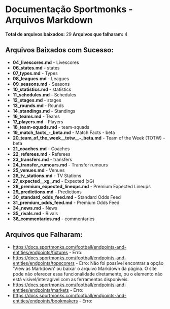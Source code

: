 # Documentação Sportmonks - Arquivos Markdown

**Total de arquivos baixados:** 29
**Arquivos que falharam:** 4

## Arquivos Baixados com Sucesso:

- **04_livescores.md** - Livescores
- **06_states.md** - states
- **07_types.md** - Types
- **08_leagues.md** - Leagues
- **09_seasons.md** - Seasons
- **10_statistics.md** - statistics
- **11_schedules.md** - Schedules
- **12_stages.md** - stages
- **13_rounds.md** - Rounds
- **14_standings.md** - Standings
- **16_teams.md** - Teams
- **17_players.md** - Players
- **18_team-squads.md** - team-squads
- **19_match_facts_-_beta.md** - Match Facts - beta
- **20_team_of_the_week__totw__-_beta.md** - Team of the Week (TOTW) - beta
- **21_coaches.md** - Coaches
- **22_referees.md** - Referees
- **23_transfers.md** - transfers
- **24_transfer_rumours.md** - Transfer rumours
- **25_venues.md** - Venues
- **26_tv_stations.md** - TV Stations
- **27_expected__xg_.md** - Expected (xG)
- **28_premium_expected_lineups.md** - Premium Expected Lineups
- **29_predictions.md** - Predictions
- **30_standard_odds_feed.md** - Standard Odds Feed
- **31_premium_odds_feed.md** - Premium Odds Feed
- **34_news.md** - News
- **35_rivals.md** - Rivals
- **36_commentaries.md** - commentaries

## Arquivos que Falharam:

- https://docs.sportmonks.com/football/endpoints-and-entities/endpoints/fixtures - Erro: 
- https://docs.sportmonks.com/football/endpoints-and-entities/endpoints/topscorers - Erro: Não foi possível encontrar a opção 'View as Markdown' ou baixar o arquivo Markdown da página. O site pode não oferecer essa funcionalidade diretamente, ou o elemento não está visível/interagível com as ferramentas disponíveis.
- https://docs.sportmonks.com/football/endpoints-and-entities/endpoints/markets - Erro: 
- https://docs.sportmonks.com/football/endpoints-and-entities/endpoints/bookmakers - Erro: 
